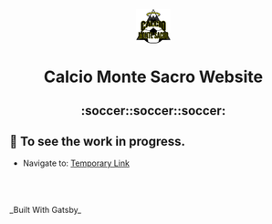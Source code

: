 <p align="center">
    <img alt="Calcio Monte Sacro" src="/github/icon-192x192.png" width="60" />
</p>
<h1 align="center">
  Calcio Monte Sacro Website
</h1>
<h2 align="center">:soccer::soccer::soccer:</h2>

## :checkered_flag: To see the work in progress.

-  Navigate to: <a href="https://chaua0927.github.io/calcio-monte-sacro">Temporary Link</a>

<br/>
<br/>
<br/>
_Built With Gatsby_

